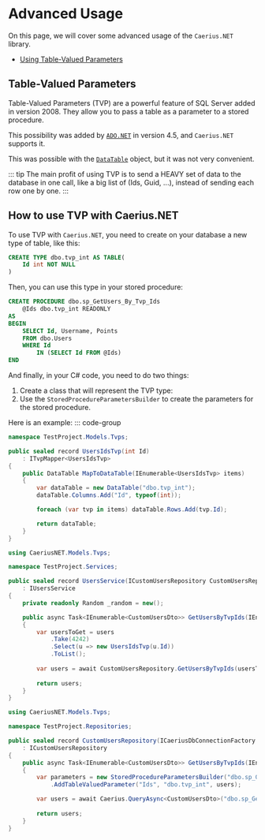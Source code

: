 # Advanced Usage

On this page, we will cover some advanced usage of the `Caerius.NET` library.  
 - [Using Table-Valued Parameters](#table-valued-parameters)

## Table-Valued Parameters

Table-Valued Parameters (TVP) are a powerful feature of SQL Server added in version 2008. They allow you to pass a table as a parameter to a stored procedure.  

This possibility was added by [`ADO.NET`](https://learn.microsoft.com/en-us/dotnet/framework/data/adonet/sql/) in version 4.5, and `Caerius.NET` supports it.  

This was possible with the [`DataTable`](https://learn.microsoft.com/en-us/dotnet/api/system.data.datatable?view=net-8.0) object, but it was not very convenient.  

::: tip
The main profit of using TVP is to send a HEAVY set of data to the database in one call, like a big list of (Ids, Guid, ...), instead of sending each row one by one.
:::

## How to use TVP with Caerius.NET

To use TVP with `Caerius.NET`, you need to create on your database a new type of table, like this:

```sql
CREATE TYPE dbo.tvp_int AS TABLE(
    Id int NOT NULL
)
```

Then, you can use this type in your stored procedure:

```sql
CREATE PROCEDURE dbo.sp_GetUsers_By_Tvp_Ids
    @Ids dbo.tvp_int READONLY
AS
BEGIN
    SELECT Id, Username, Points
    FROM dbo.Users
    WHERE Id 
        IN (SELECT Id FROM @Ids)
END
```

And finally, in your C# code, you need to do two things:

1. Create a class that will represent the TVP type:
2. Use the `StoredProcedureParametersBuilder` to create the parameters for the stored procedure.

Here is an example:
::: code-group
```csharp [TVP creation]
namespace TestProject.Models.Tvps;

public sealed record UsersIdsTvp(int Id)
    : ITvpMapper<UsersIdsTvp>
{
    public DataTable MapToDataTable(IEnumerable<UsersIdsTvp> items)
    {
        var dataTable = new DataTable("dbo.tvp_int");
        dataTable.Columns.Add("Id", typeof(int));

        foreach (var tvp in items) dataTable.Rows.Add(tvp.Id);

        return dataTable;
    }
}
```
```csharp [Service]
using CaeriusNET.Models.Tvps;

namespace TestProject.Services;

public sealed record UsersService(ICustomUsersRepository CustomUsersRepository)
    : IUsersService
{
    private readonly Random _random = new();

    public async Task<IEnumerable<CustomUsersDto>> GetUsersByTvpIds(IEnumerable<UsersDto> users)
    {
        var usersToGet = users
            .Take(4242)
            .Select(u => new UsersIdsTvp(u.Id))
            .ToList();
            
        var users = await CustomUsersRepository.GetUsersByTvpIds(usersToGet);
        
        return users;
    }
}
```
```csharp [Repository]
using CaeriusNET.Models.Tvps;

namespace TestProject.Repositories;

public sealed record CustomUsersRepository(ICaeriusDbConnectionFactory Caerius)
    : ICustomUsersRepository
{
    public async Task<IEnumerable<CustomUsersDto>> GetUsersByTvpIds(IEnumerable<UsersIdsTvp> users)
    {
        var parameters = new StoredProcedureParametersBuilder("dbo.sp_GetUsers_By_Tvp_Ids", 4242);
            .AddTableValuedParameter("Ids", "dbo.tvp_int", users);

        var users = await Caerius.QueryAsync<CustomUsersDto>("dbo.sp_GetUsers_By_Tvp_Ids", parameters);
        
        return users;
    }
}
```